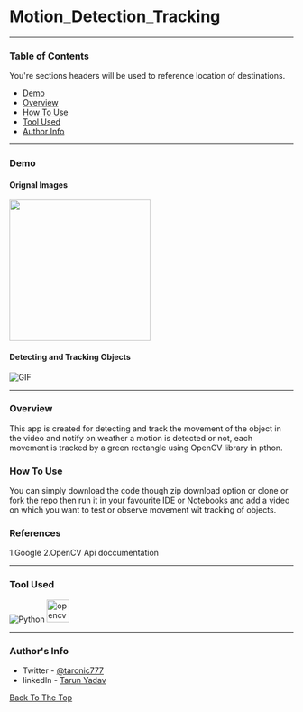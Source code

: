 # Motion_Detection_Tracking
---

### Table of Contents
You're sections headers will be used to reference location of destinations.

- [Demo](#demo)
- [Overview](#overview)
- [How To Use](#how-to-use)
- [Tool Used](#tool-used)
- [Author Info](#author-info)

---

### Demo

#### Orignal Images
<img src="https://github.com/Tarun-yadav777/Image_Blending/blob/main/static/"  width="250" height="250" /><br>

#### Detecting and Tracking Objects
![GIF](./static/gif.gif)


---

### Overview

This app is created for detecting and track the movement of the object in the video and notify on weather a motion is detected or not, each movement is tracked by a green rectangle using OpenCV library in pthon.

### How To Use

You can simply download the code though zip download option or clone or fork the repo then run it in your favourite IDE or Notebooks and add a video on which you want to test or observe movement wit tracking of objects.

### References
1.Google
2.OpenCV Api doccumentation

---

### Tool Used

![Python](https://img.shields.io/badge/Python-3.8-blueviolet)
<a href="https://opencv.org/" target="_blank"> <img src="https://www.vectorlogo.zone/logos/opencv/opencv-icon.svg" alt="opencv" width="40" height="40"/> </a>


---

### Author's Info

- Twitter - [@taronic777](https://twitter.com/taronic777)
- linkedIn - [Tarun Yadav](https://www.linkedin.com/in/tarun-yadav-47442112b/)

[Back To The Top](#read-me-template)
